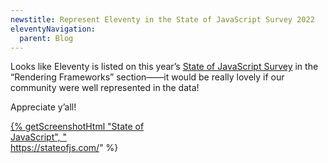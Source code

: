 ```yaml
---
newstitle: Represent Eleventy in the State of JavaScript Survey 2022
eleventyNavigation:
  parent: Blog
---
```


Looks like Eleventy is listed on this year’s [State of JavaScript Survey](https://stateofjs.com/) in the “Rendering Frameworks” section——it would be really lovely if our community were well represented in the data!

Appreciate y’all!

<a href="https://stateofjs.com/" style="display: block; max-width: 16em">{% getScreenshotHtml "State of JavaScript", "https://stateofjs.com/" %}</a>
